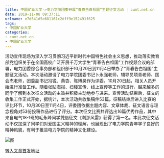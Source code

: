 ```yaml
---
title: 中国矿业大学->电力学院团委开展“青春告白祖国”主题征文活动 | cumt.net.cn
date: 2019-11-08 09:37:11
urlname: e7d541d5e681161c2dff9e152491f625
tags: 
- 中国矿业大学
categories:
- cumt.net.cn
- 中国矿业大学
---
```

活动宣传现场为深入学习贯彻习近平新时代中国特色社会主义思想，推动落实教育部党组织关于在全国高校广泛开展千万大学生“青春告白祖国”工作视频会议的部署，电力团委综合事务部和组织部于10月20日到11月4日举办了“青春告白祖国”主题征文活动。本次活动邀请了电力学院团委书记卜永强老师，辅导员项青老师、国会杰老师，团委副书记冯锐、黄杏、陈博昊作为评委。10月20日起，相关人员开始进行准备工作。随着张贴海报、扫楼宣传、线上宣传等工作的进行，越来越多的同学了解到本次征文活动的主旨并积极主动地参与进来。宣传活动结束后，征文的收集工作正式开始，据统计，本次活动共收集稿件53篇。征稿结束后进入比赛的评比环节，10月30日至11月4日，评委团依据主题内容、文章体裁、征文语言与理念视角对53份投稿作品进行了评分。本次征文比赛共评选出16篇优秀作品，其中来自电气18-1班的毛永峰同学凭借征文《刹那风雷》获得了第一名。本此次征文活动不仅加深了同学们对爱国主义精神的理解，也展现出了电力学院青年学子良好的精神风貌，有利于推进电力学院的精神文化建设。

![图](http://xwzx.cumt.edu.cn/_upload/article/images/47/64/838c376c46cebd3a5ebfafa9da8c/cd83300c-f948-4cf0-b1f0-20c895c0b278.jpg)

[转入文章首发地址](http://xwzx.cumt.edu.cn/5f/56/c523a548694/page.htm)